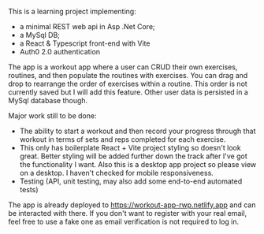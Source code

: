 This is a learning project implementing: 
- a minimal REST web api in Asp .Net Core;
- a MySql DB;
- a React & Typescript front-end with Vite
- Auth0 2.0 authentication

The app is a workout app where a user can CRUD their own exercises, routines, and then populate the routines with exercises. You can drag and drop to rearrange the order of exercises within a routine. This order is not currently saved but I will add this feature. Other user data is persisted in a MySql database though.

Major work still to be done:
- The ability to start a workout and then record your progress through that workout in terms of sets and reps completed for each exercise.
- This only has boilerplate React + Vite project styling so doesn't look great. Better styling will be added further down the track after I've got the functionality I want. Also this is a desktop app project so please view on a desktop. I haven't checked for mobile responsiveness.
- Testing (API, unit testing, may also add some end-to-end automated tests)

The app is already deployed to https://workout-app-rwp.netlify.app and can be interacted with there. If you don't want to register with your real email, feel free to use a fake one as email verification is not required to log in.

